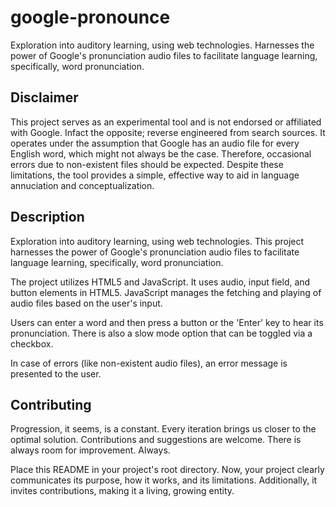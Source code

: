 # google-pronounce
Exploration into auditory learning, using web technologies. Harnesses the power of Google's pronunciation audio files to facilitate language learning, specifically, word pronunciation.

## Disclaimer

This project serves as an experimental tool and is not endorsed or affiliated with Google. Infact the opposite; reverse engineered from search sources. It operates under the assumption that Google has an audio file for every English word, which might not always be the case. Therefore, occasional errors due to non-existent files should be expected. Despite these limitations, the tool provides a simple, effective way to aid in language annuciation and conceptualization.

## Description

Exploration into auditory learning, using web technologies. This project harnesses the power of Google's pronunciation audio files to facilitate language learning, specifically, word pronunciation.

The project utilizes HTML5 and JavaScript. It uses audio, input field, and button elements in HTML5. JavaScript manages the fetching and playing of audio files based on the user's input. 

Users can enter a word and then press a button or the 'Enter' key to hear its pronunciation. There is also a slow mode option that can be toggled via a checkbox. 

In case of errors (like non-existent audio files), an error message is presented to the user.

## Contributing

Progression, it seems, is a constant. Every iteration brings us closer to the optimal solution. Contributions and suggestions are welcome. There is always room for improvement. Always.

Place this README in your project's root directory. Now, your project clearly communicates its purpose, how it works, and its limitations. Additionally, it invites contributions, making it a living, growing entity.
